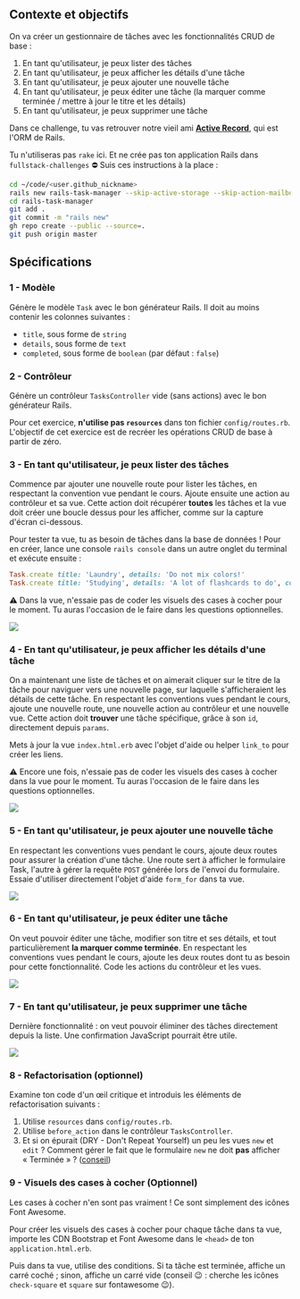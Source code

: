 ## Contexte et objectifs

On va créer un gestionnaire de tâches avec les fonctionnalités CRUD de base :

1. En tant qu'utilisateur, je peux lister des tâches
1. En tant qu'utilisateur, je peux afficher les détails d'une tâche
1. En tant qu'utilisateur, je peux ajouter une nouvelle tâche
1. En tant qu'utilisateur, je peux éditer une tâche (la marquer comme terminée / mettre à jour le titre et les détails)
1. En tant qu'utilisateur, je peux supprimer une tâche

Dans ce challenge, tu vas retrouver notre vieil ami [**Active Record**](http://guides.rubyonrails.org/active_record_basics.html), qui est l'ORM de Rails.

Tu n'utiliseras pas `rake` ici. Et ne crée pas ton application Rails dans `fullstack-challenges` ⛔️ Suis ces instructions à la place :

```bash
cd ~/code/<user.github_nickname>
rails new rails-task-manager --skip-active-storage --skip-action-mailbox
cd rails-task-manager
git add .
git commit -m "rails new"
gh repo create --public --source=.
git push origin master
```

## Spécifications

### 1 - Modèle

Génère le modèle `Task` avec le bon générateur Rails. Il doit au moins contenir les colonnes suivantes :

- `title`, sous forme de `string`
- `details`, sous forme de `text`
- `completed`, sous forme de `boolean` (par défaut : `false`)

### 2 - Contrôleur

Génère un contrôleur `TasksController` vide (sans actions) avec le bon générateur Rails.

Pour cet exercice, **n'utilise pas `resources`** dans ton fichier `config/routes.rb`. L'objectif de cet exercice est de recréer les opérations CRUD de base à partir de zéro.

### 3 - En tant qu'utilisateur, je peux lister des tâches

Commence par ajouter une nouvelle route pour lister les tâches, en respectant la convention vue pendant le cours. Ajoute ensuite une action au contrôleur et sa vue. Cette action doit récupérer **toutes** les tâches et la vue doit créer une boucle dessus pour les afficher, comme sur la capture d'écran ci-dessous.

Pour tester ta vue, tu as besoin de tâches dans la base de données ! Pour en créer, lance une console `rails console` dans un autre onglet du terminal et exécute ensuite :

```ruby
Task.create title: 'Laundry', details: 'Do not mix colors!'
Task.create title: 'Studying', details: 'A lot of flashcards to do', completed: true
```

⚠️ Dans la vue, n'essaie pas de coder les visuels des cases à cocher pour le moment. Tu auras l'occasion de le faire dans les questions optionnelles.

![](https://raw.githubusercontent.com/lewagon/fullstack-images/master/rails/tasks-manager/index.png)

### 4 - En tant qu'utilisateur, je peux afficher les détails d'une tâche

On a maintenant une liste de tâches et on aimerait cliquer sur le titre de la tâche pour naviguer vers une nouvelle page, sur laquelle s'afficheraient les détails de cette tâche. En respectant les conventions vues pendant le cours, ajoute une nouvelle route, une nouvelle action au contrôleur et une nouvelle vue. Cette action doit **trouver** une tâche spécifique, grâce à son `id`, directement depuis `params`.

Mets à jour la vue `index.html.erb` avec l'objet d'aide ou helper `link_to` pour créer les liens.

⚠️ Encore une fois, n'essaie pas de coder les visuels des cases à cocher dans la vue pour le moment. Tu auras l'occasion de le faire dans les questions optionnelles.

![](https://raw.githubusercontent.com/lewagon/fullstack-images/master/rails/tasks-manager/index_show.gif)

### 5 - En tant qu'utilisateur, je peux ajouter une nouvelle tâche

En respectant les conventions vues pendant le cours, ajoute deux routes pour assurer la création d'une tâche. Une route sert à afficher le formulaire Task, l'autre à gérer la requête `POST` générée lors de l'envoi du formulaire. Essaie d'utiliser directement l'objet d'aide `form_for` dans ta vue.

![](https://raw.githubusercontent.com/lewagon/fullstack-images/master/rails/tasks-manager/new.gif)

### 6 - En tant qu'utilisateur, je peux éditer une tâche

On veut pouvoir éditer une tâche, modifier son titre et ses détails, et tout particulièrement **la marquer comme terminée**. En respectant les conventions vues pendant le cours, ajoute les deux routes dont tu as besoin pour cette fonctionnalité. Code les actions du contrôleur et les vues.

![](https://raw.githubusercontent.com/lewagon/fullstack-images/master/rails/tasks-manager/edit.gif)

### 7 - En tant qu'utilisateur, je peux supprimer une tâche

Dernière fonctionnalité : on veut pouvoir éliminer des tâches directement depuis la liste. Une confirmation JavaScript pourrait être utile.

![](https://raw.githubusercontent.com/lewagon/fullstack-images/master/rails/tasks-manager/destroy.gif)

### 8 - Refactorisation (optionnel)

Examine ton code d'un œil critique et introduis les éléments de refactorisation suivants :

1. Utilise `resources` dans `config/routes.rb`.
1. Utilise `before_action` dans le contrôleur `TasksController`.
1. Et si on épurait (DRY - Don't Repeat Yourself) un peu les vues `new` et `edit` ? Comment gérer le fait que le formulaire `new` ne doit **pas** afficher « Terminée » ? ([conseil](http://api.rubyonrails.org/classes/ActiveRecord/Persistence.html#method-i-new_record-3F))

### 9 - Visuels des cases à cocher (Optionnel)

Les cases à cocher n'en sont pas vraiment ! Ce sont simplement des icônes Font Awesome.

Pour créer les visuels des cases à cocher pour chaque tâche dans ta vue, importe les CDN Bootstrap et Font Awesome dans le `<head>` de ton `application.html.erb`.

Puis dans ta vue, utilise des conditions. Si ta tâche est terminée, affiche un carré coché ; sinon, affiche un carré vide (conseil 😉 : cherche les icônes `check-square` et `square` sur fontawesome 😉).
